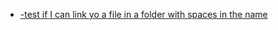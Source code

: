 *  [-test if I can link yo a file in a folder with spaces in the name](folder%20with%20spaces%20in%20the%20name/hiho.txt)
